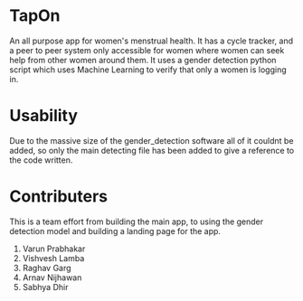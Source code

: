 # TapOn
An all purpose app for women's menstrual health. It has a cycle tracker, 
and a peer to peer system only accessible for women where women can seek help from other women around them. 
It uses a gender detection python script which uses Machine Learning to verify that only a women is logging in.

# Usability
Due to the massive size of the gender_detection software all of it couldnt be added, so only the main detecting file has been added to give a reference to the code written. 

# Contributers
This is a team effort from building the main app, to using the gender detection model and building a landing page for the app.
1. Varun Prabhakar
2. Vishvesh Lamba
3. Raghav Garg
4. Arnav Nijhawan
5. Sabhya Dhir
